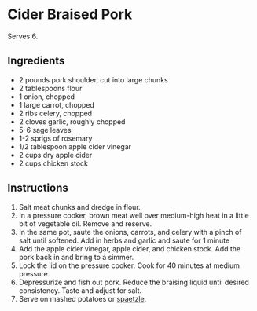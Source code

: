 # Cider Braised Pork

Serves 6.

## Ingredients

- 2 pounds pork shoulder, cut into large chunks
- 2 tablespoons flour
- 1 onion, chopped
- 1 large carrot, chopped
- 2 ribs celery, chopped
- 2 cloves garlic, roughly chopped
- 5-6 sage leaves
- 1-2 sprigs of rosemary
- 1/2 tablespoon apple cider vinegar
- 2 cups dry apple cider
- 2 cups chicken stock

## Instructions

1. Salt meat chunks and dredge in flour.
2. In a pressure cooker, brown meat well over medium-high heat in a little bit of vegetable oil. Remove and reserve.
3. In the same pot, saute the onions, carrots, and celery with a pinch of salt until softened. Add in herbs and garlic and saute for 1 minute
4. Add the apple cider vinegar, apple cider, and chicken stock. Add the pork back in and bring to a simmer.
5. Lock the lid on the pressure cooker. Cook for 40 minutes at medium pressure.
6. Depressurize and fish out pork. Reduce the braising liquid until desired consistency. Taste and adjust for salt.
7. Serve on mashed potatoes or [spaetzle](spaetzle.md).
